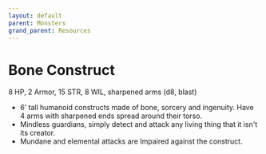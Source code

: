```yaml
---
layout: default
parent: Monsters
grand_parent: Resources
---
```


# Bone Construct

8 HP, 2 Armor, 15 STR, 8 WIL, sharpened arms (d8, blast)

- 6’ tall humanoid constructs made of bone, sorcery and ingenuity. Have 4 arms with sharpened ends spread around their torso.
- Mindless guardians, simply detect and attack any living thing that it isn't its creator.
- Mundane and elemental attacks are Impaired against the construct.
